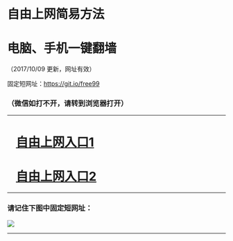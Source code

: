 ﻿# 自由上网简易方法

# 电脑、手机一键翻墙

（2017/10/09 更新，网址有效）

固定短网址：https://git.io/free99

### （微信如打不开，请转到浏览器打开）


***





# &nbsp;&nbsp; <a href="http://ft707017051.fwq-tz-1001.info/fwqtz01.html?t=100900127392 " target="_blank">自由上网入口1</a>
# &nbsp;&nbsp; <a href="http://ft323821863.fwq-tz-1002.info/fwqtz02.html?t=10090018704 " target="_blank">自由上网入口2</a>
***

### 请记住下图中固定短网址：

<img src="https://s3-us-west-2.amazonaws.com/fwq-1001/yjfq-20170905okok.png" /> 


***


